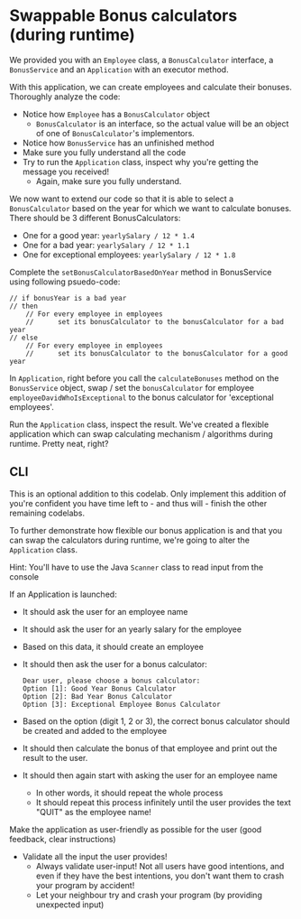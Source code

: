 # Swappable Bonus calculators (during runtime)

We provided you with an `Employee` class, a `BonusCalculator` interface, 
a `BonusService` and an `Application` with an executor method.

With this application, we can create employees and calculate their bonuses.
Thoroughly analyze the code:
- Notice how `Employee` has a `BonusCalculator` object 
    - `BonusCalculator` is an interface, so the actual value will be an object of one of `BonusCalculator`'s implementors.
- Notice how `BonusService` has an unfinished method
- Make sure you fully understand all the code
- Try to run the `Application` class, inspect why you're getting the message you received!
    - Again, make sure you fully understand.
    
We now want to extend our code so that it is able to select a `BonusCalculator` 
based on the year for which we want to calculate bonuses.
There should be 3 different BonusCalculators:
- One for a good year: `yearlySalary / 12 * 1.4`
- One for a bad year: `yearlySalary / 12 * 1.1`
- One for exceptional employees: `yearlySalary / 12 * 1.8`
    
Complete the `setBonusCalculatorBasedOnYear` method in BonusService using following psuedo-code:
```text
// if bonusYear is a bad year
// then
    // For every employee in employees
    //      set its bonusCalculator to the bonusCalculator for a bad year
// else
    // For every employee in employees
    //      set its bonusCalculator to the bonusCalculator for a good year
```

In `Application`, right before you call the `calculateBonuses` method on the `BonusService` object,
swap / set the `bonusCalculator` for employee `employeeDavidWhoIsExceptional` 
to the bonus calculator for 'exceptional employees'.

Run the `Application` class, inspect the result.
We've created a flexible application which can swap calculating mechanism / algorithms during runtime.
Pretty neat, right?

## CLI

This is an optional addition to this codelab. Only implement this addition of you're confident you have 
time left to - and thus will - finish the other remaining codelabs. 

To further demonstrate how flexible our bonus application is and that you can swap the calculators during runtime,
we're going to alter the `Application` class.

Hint: You'll have to use the Java `Scanner` class to read input from the console

If an Application is launched:
- It should ask the user for an employee name
- It should ask the user for an yearly salary for the employee
- Based on this data, it should create an employee
- It should then ask the user for a bonus calculator:
    
    ```text
    Dear user, please choose a bonus calculator:
    Option [1]: Good Year Bonus Calculator
    Option [2]: Bad Year Bonus Calculator
    Option [3]: Exceptional Employee Bonus Calculator
    ``` 
- Based on the option (digit 1, 2 or 3), the correct bonus calculator should be created and added to the employee
- It should then calculate the bonus of that employee and print out the result to the user.
- It should then again start with asking the user for an employee name
    - In other words, it should repeat the whole process
    - It should repeat this process infinitely until the user provides the text "QUIT" as the employee name!
    
Make the application as user-friendly as possible for the user (good feedback, clear instructions)
- Validate all the input the user provides!
    - Always validate user-input! Not all users have good intentions, and even if they have the best intentions, 
        you don't want them to crash your program by accident!
    - Let your neighbour try and crash your program (by providing unexpected input)
